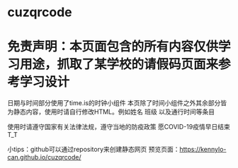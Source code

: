 # cuzqrcode
# 免责声明：本页面包含的所有内容仅供学习用途，抓取了某学校的请假码页面来参考学习设计

日期与时间部分使用了time.is的时钟小组件
本页除了时间小组件之外其余部分皆为静态内容，使用时请自行修改HTML。例如姓名 班级 以及通行时间等条目


使用时请遵守国家有关法律法规，遵守当地的防疫政策
愿COVID-19疫情早日结束 T_T

小tips：github可以通过repository来创建静态网页
预览页面：https://kennylo-can.github.io/cuzqrcode/
